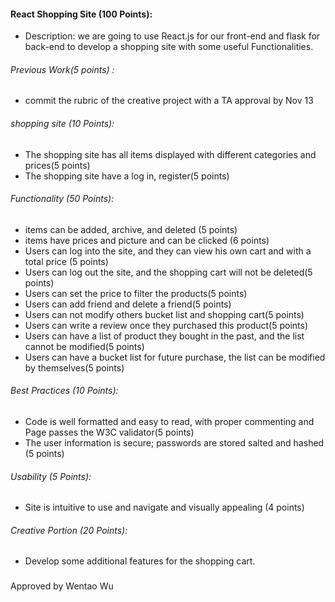 #### React Shopping Site (100 Points):
* Description: we are going to use React.js for our front-end and flask for back-end to develop a shopping site with some useful Functionalities.
###### Previous Work(5 points) :
* commit the rubric of the creative project with a TA approval by Nov 13
###### shopping site (10 Points):
* The shopping site has all items displayed with different categories and prices(5 points)
* The shopping site have a log in, register(5 points)
###### Functionality (50 Points):
* items can be added, archive, and deleted (5 points)
* items have prices and picture and can be clicked (6 points)
* Users can log into the site, and they can view his own cart and with a total price (5 points)
* Users can log out the site, and the shopping cart will not be deleted(5 points)
* Users can set the price to filter the products(5 points)
* Users can add friend and delete a friend(5 points)
* Users can not modify others bucket list and shopping cart(5 points)
* Users can write a review once they purchased this product(5 points)
* Users can have a list of product they bought in the past, and the list cannot be modified(5 points)
* Users can have a bucket list for future purchase, the list can be modified by themselves(5 points)
###### Best Practices (10 Points):
* Code is well formatted and easy to read, with proper commenting and Page passes the W3C validator(5 points)
* The user information is secure; passwords are stored salted and hashed (5 points)
###### Usability (5 Points):
* Site is intuitive to use and navigate and visually appealing (4 points)
###### Creative Portion (20 Points):
* Develop some additional features for the shopping cart.
###
Approved by Wentao Wu